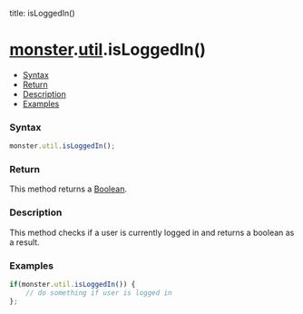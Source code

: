 title: isLoggedIn()

# [monster][monster].[util][util].isLoggedIn()

* [Syntax](#syntax)
* [Return](#return)
* [Description](#description)
* [Examples](#examples)

### Syntax
```javascript
monster.util.isLoggedIn();
```

### Return
This method returns a [Boolean][boolean].

### Description
This method checks if a user is currently logged in and returns a boolean as a result.

### Examples
```javascript
if(monster.util.isLoggedIn()) {
	// do something if user is logged in
};
```

[monster]: ../../monster.md
[util]: ../util.md

[boolean]: https://developer.mozilla.org/en-US/docs/Web/JavaScript/Guide/Grammar_and_types#Boolean_literals
